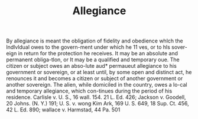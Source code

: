 ---
title: Allegiance
letter: A
permalink: "/definitions/allegiance.html"
body: By allegiance is meant the obligation of fidelity and obedience whlch the lndlvldual
  owes to the govern-ment under which he 11 ves, or to hls sover-eign in return for
  the protection he receives. It may be an absolute and permanent obliga-tlon, or
  It may be a qualified and temporary oue. The citizen or subject owes an abso-lute
  aud* permaueut allegiance to his government or sovereign, or at least until, by
  some open and distinct act, he renounces it and becomes a citizen or subject of
  another government or another sovereign. The alien, while domiciled in the country,
  owes a lo-cal and temporary allegiance, which con-tinues during the period of his
  residence. Carlisle v. U. S., 16 wall. 154. 21 L. Ed. 426; Jackson v. Goodell, 20
  Johns. (N. Y.) 191; U. S. v. wong Kim Ark, 169 U. S. 649, 18 Sup. Ct. 456, 42 L.
  Ed. 890; wallace v. Harmstad, 44 Pa. 501
published_at: '2018-07-07'
source: Black's Law Dictionary
layout: post
---